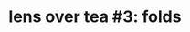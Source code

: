 ---
title: ! 'lens over tea #3: folds'
url: http://artyom.me/lens-over-tea-3
authors:
- Artyom Kazak
type: article
tags:
- lenses
doHaskell-type: blog post
dohaskell-year: 2015
---